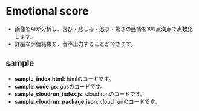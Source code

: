 ﻿# Emotional score
- 画像をAIが分析し、喜び・悲しみ・怒り・驚きの感情を100点満点で点数化します。
- 詳細な評価結果を、音声出力することができます。 

## sample

- **sample_index.html**: htmlのコードです。
- **sample_code.gs**: gasのコードです。
- **sample_cloudrun_index.js**: cloud runのコードです。
- **sample_cloudrun_package.json**: cloud runのコードです。
